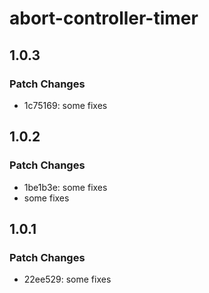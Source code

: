 # abort-controller-timer

## 1.0.3

### Patch Changes

- 1c75169: some fixes

## 1.0.2

### Patch Changes

- 1be1b3e: some fixes
- some fixes

## 1.0.1

### Patch Changes

- 22ee529: some fixes
